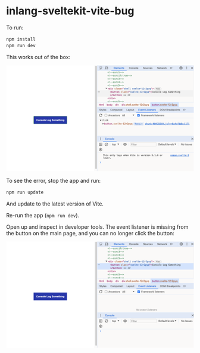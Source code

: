 # inlang-sveltekit-vite-bug

To run:

```sh
npm install
npm run dev
```

This works out of the box:

![image](./static/good.png)

To see the error, stop the app and run:

```sh
npm run update
```

And update to the latest version of Vite.

Re-run the app (`npm run dev`).

Open up and inspect in developer tools. The event listener is missing from the button on the main page, and you can no longer click the button:

![image](./static/bad.png)
